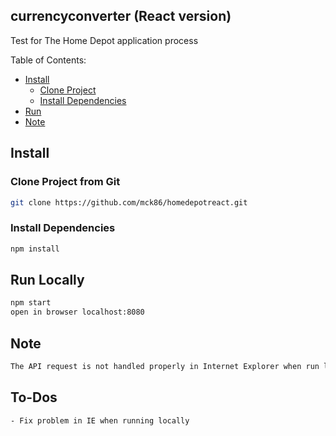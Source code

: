 ## currencyconverter (React version) ##
Test for The Home Depot application process

Table of Contents:
* [Install](#install)
    * [Clone Project](#clone-project)
    * [Install Dependencies](#install-dependencies)
* [Run](#run)
* [Note](#note)


## <a name="install"></a> Install

### <a name="clone-project"></a> Clone Project from Git
```sh
git clone https://github.com/mck86/homedepotreact.git
```
### <a name="install-dependencies"></a> Install Dependencies
```sh
npm install
```

## <a name="run"></a> Run Locally
```sh
npm start
open in browser localhost:8080
```

## <a name="note"></a> Note
```sh
The API request is not handled properly in Internet Explorer when run locally. It does work in Chrome and Firefox however, and works in Internet Explorer when run on a server.
```


## <a name="to-dos"></a> To-Dos
```sh
- Fix problem in IE when running locally
```
